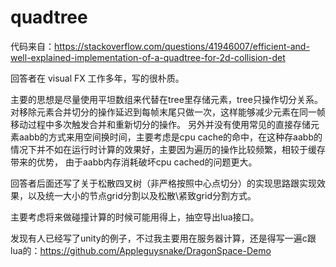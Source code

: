 # quadtree

代码来自：https://stackoverflow.com/questions/41946007/efficient-and-well-explained-implementation-of-a-quadtree-for-2d-collision-det

回答者在 visual FX 工作多年，写的很朴质。

主要的思想是尽量使用平坦数组来代替在tree里存储元素，tree只操作切分关系。对移除元素合并切分的操作延迟到每帧末尾只做一次，这样能够减少元素在同一帧移动过程中多次触发合并和重新切分的操作。
另外并没有使用常见的直接存储元素aabb的方式来用空间换时间，主要考虑是cpu cache的命中，在这种存aabb的情况下并不如在运行时计算的效果好，主要因为遍历的操作比较频繁，相较于缓存带来的优势，
由于aabb内存消耗破坏cpu cached的问题更大。

回答者后面还写了关于松散四叉树（非严格按照中心点切分）的实现思路跟实现效果，以及统一大小的节点grid分割以及松散\紧致grid分割方式。

主要考虑将来做碰撞计算的时候可能用得上，抽空导出lua接口。

发现有人已经写了unity的例子，不过我主要用在服务器计算，还是得写一遍c跟lua的：https://github.com/Appleguysnake/DragonSpace-Demo

